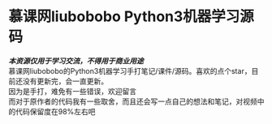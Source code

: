 # 慕课网liubobobo Python3机器学习源码
*****本资源仅用于学习交流，不得用于商业用途*****  
慕课网liubobobo的Python3机器学习手打笔记/课件/源码。喜欢的点个star，目前还没有更新完，会一直更新。   
因为是手打，难免有一些错误，欢迎留言  
而对于原作者的代码我有一些取舍，而且还会写一点自己的想法和笔记，对视频中的代码保留度在98%左右吧  



